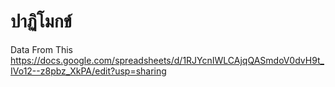 # ปาฏิโมกข์

Data From This <https://docs.google.com/spreadsheets/d/1RJYcnIWLCAjqQASmdoV0dvH9t_IVo12--z8pbz_XkPA/edit?usp=sharing>
